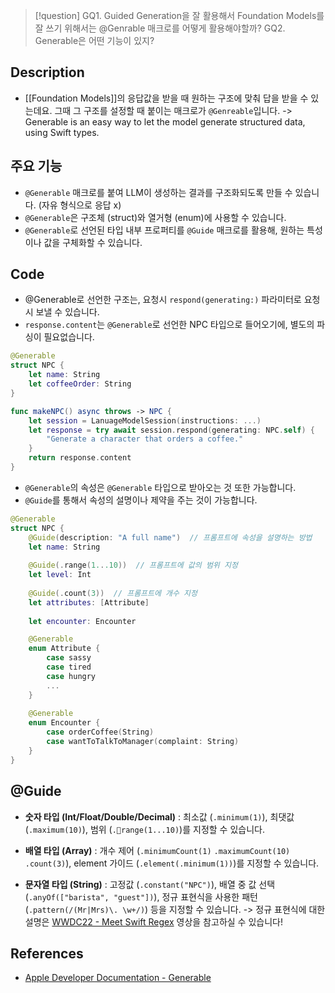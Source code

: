 >[!question]
>GQ1. Guided Generation을 잘 활용해서 Foundation Models를 잘 쓰기 위해서는 @Genrable 매크로를 어떻게 활용해야할까?
>GQ2. Generable은 어떤 기능이 있지?

## Description

- [[Foundation Models]]의 응답값을 받을 때 원하는 구조에 맞춰 답을 받을 수 있는데요. 그때 그 구조를 설정할 때 붙이는 매크로가 `@Genreable`입니다.
  -> Generable is an easy way to let the model generate structured data, using Swift types.


## 주요 기능

+ `@Generable` 매크로를 붙여 LLM이 생성하는 결과를 구조화되도록 만들 수 있습니다. (자유 형식으로 응답 x)
+ `@Generable`은 구조체 (struct)와 열거형 (enum)에 사용할 수 있습니다.
+ `@Generable`로 선언된 타입 내부 프로퍼티를 `@Guide` 매크로를 활용해, 원하는 특성이나 값을 구체화할 수 있습니다.


## Code

+ @Generable로 선언한 구조는, 요청시 `respond(generating:)` 파라미터로 요청시 보낼 수 있습니다.
+ `response.content`는 `@Generable`로 선언한 NPC 타입으로 들어오기에, 별도의 파싱이 필요없습니다.

```Swift
@Generable 
struct NPC {
	let name: String
	let coffeeOrder: String
}

func makeNPC() async throws -> NPC {
	let session = LanuageModelSession(instructions: ...)
	let response = try await session.respond(generating: NPC.self) {
		"Generate a character that orders a coffee."
	}
	return response.content
}
```

- `@Generable`의 속성은 `@Generable` 타입으로 받아오는 것 또한 가능합니다.
- `@Guide`를 통해서 속성의 설명이나 제약을 주는 것이 가능합니다.

```Swift
@Generable 
struct NPC {
	@Guide(description: "A full name")  // 프롬프트에 속성을 설명하는 방법
	let name: String
	
	@Guide(.range(1...10))  // 프롬프트에 값의 범위 지정
	let level: Int
	
	@Guide(.count(3))  // 프롬프트에 개수 지정
	let attributes: [Attribute]
	
	let encounter: Encounter

	@Generable
	enum Attribute {
		case sassy
		case tired
		case hungry
		...
	}
	
	@Generable
	enum Encounter {
		case orderCoffee(String)
		case wantToTalkToManager(complaint: String)
	}
}
```



## @Guide

+ **숫자 타입 (Int/Float/Double/Decimal)** 
  : 최소값 (`.minimum(1)`), 최댓값 (`.maximum(10)`), 범위 (`.range(1...10)`)를 지정할 수 있습니다.
  
+ **배열 타입 (Array)**
  : 개수 제어 (`.minimumCount(1)` `.maximumCount(10)` `.count(3)`), element 가이드 (`.element(.minimum(1))`)를 지정할 수 있습니다.

- **문자열 타입 (String)**
  : 고정값 (`.constant("NPC")`), 배열 중 값 선택 (`.anyOf(["barista", "guest"])`), 정규 표현식을 사용한 패턴 (`.pattern(/(Mr|Mrs)\. \w+/)`) 등을 지정할 수 있습니다.
  -> 정규 표현식에 대한 설명은 [WWDC22 - Meet Swift Regex](https://developer.apple.com/videos/play/wwdc2022/110357/) 영상을 참고하실 수 있습니다!



## References

- [Apple Developer Documentation - Generable](https://developer.apple.com/documentation/foundationmodels/generable)